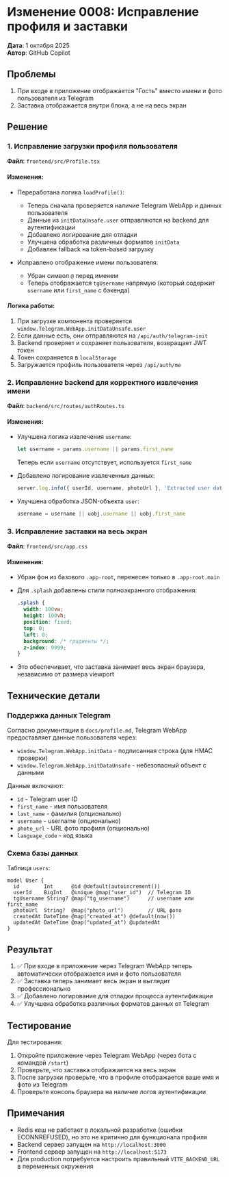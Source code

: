 # Изменение 0008: Исправление профиля и заставки

**Дата**: 1 октября 2025  
**Автор**: GitHub Copilot

## Проблемы

1. При входе в приложение отображается "Гость" вместо имени и фото пользователя из Telegram
2. Заставка отображается внутри блока, а не на весь экран

## Решение

### 1. Исправление загрузки профиля пользователя

**Файл**: `frontend/src/Profile.tsx`

#### Изменения:
- Переработана логика `loadProfile()`:
  - Теперь сначала проверяется наличие Telegram WebApp и данных пользователя
  - Данные из `initDataUnsafe.user` отправляются на backend для аутентификации
  - Добавлено логирование для отладки
  - Улучшена обработка различных форматов `initData`
  - Добавлен fallback на token-based загрузку
  
- Исправлено отображение имени пользователя:
  - Убран символ `@` перед именем
  - Теперь отображается `tgUsername` напрямую (который содержит `username` или `first_name` с бэкенда)

#### Логика работы:
1. При загрузке компонента проверяется `window.Telegram.WebApp.initDataUnsafe.user`
2. Если данные есть, они отправляются на `/api/auth/telegram-init`
3. Backend проверяет и сохраняет пользователя, возвращает JWT токен
4. Токен сохраняется в `localStorage`
5. Загружается профиль пользователя через `/api/auth/me`

### 2. Исправление backend для корректного извлечения имени

**Файл**: `backend/src/routes/authRoutes.ts`

#### Изменения:
- Улучшена логика извлечения `username`:
  ```typescript
  let username = params.username || params.first_name
  ```
  Теперь если `username` отсутствует, используется `first_name`
  
- Добавлено логирование извлеченных данных:
  ```typescript
  server.log.info({ userId, username, photoUrl }, 'Extracted user data from initData')
  ```

- Улучшена обработка JSON-объекта `user`:
  ```typescript
  username = username || uobj.username || uobj.first_name
  ```

### 3. Исправление заставки на весь экран

**Файл**: `frontend/src/app.css`

#### Изменения:
- Убран фон из базового `.app-root`, перенесен только в `.app-root.main`
- Для `.splash` добавлены стили полноэкранного отображения:
  ```css
  .splash {
    width: 100vw;
    height: 100vh;
    position: fixed;
    top: 0;
    left: 0;
    background: /* градиенты */;
    z-index: 9999;
  }
  ```

- Это обеспечивает, что заставка занимает весь экран браузера, независимо от размера viewport

## Технические детали

### Поддержка данных Telegram

Согласно документации в `docs/profile.md`, Telegram WebApp предоставляет данные пользователя через:
- `window.Telegram.WebApp.initData` - подписанная строка (для HMAC проверки)
- `window.Telegram.WebApp.initDataUnsafe` - небезопасный объект с данными

Данные включают:
- `id` - Telegram user ID
- `first_name` - имя пользователя
- `last_name` - фамилия (опционально)
- `username` - username (опционально)
- `photo_url` - URL фото профиля (опционально)
- `language_code` - код языка

### Схема базы данных

Таблица `users`:
```prisma
model User {
  id        Int      @id @default(autoincrement())
  userId    BigInt   @unique @map("user_id")  // Telegram ID
  tgUsername String? @map("tg_username")      // username или first_name
  photoUrl  String?  @map("photo_url")        // URL фото
  createdAt DateTime @map("created_at") @default(now())
  updatedAt DateTime @map("updated_at") @updatedAt
}
```

## Результат

1. ✅ При входе в приложение через Telegram WebApp теперь автоматически отображается имя и фото пользователя
2. ✅ Заставка теперь занимает весь экран и выглядит профессионально
3. ✅ Добавлено логирование для отладки процесса аутентификации
4. ✅ Улучшена обработка различных форматов данных от Telegram

## Тестирование

Для тестирования:
1. Откройте приложение через Telegram WebApp (через бота с командой `/start`)
2. Проверьте, что заставка отображается на весь экран
3. После загрузки проверьте, что в профиле отображается ваше имя и фото из Telegram
4. Проверьте консоль браузера на наличие логов аутентификации

## Примечания

- Redis кеш не работает в локальной разработке (ошибки ECONNREFUSED), но это не критично для функционала профиля
- Backend сервер запущен на `http://localhost:3000`
- Frontend сервер запущен на `http://localhost:5173`
- Для production потребуется настроить правильный `VITE_BACKEND_URL` в переменных окружения

